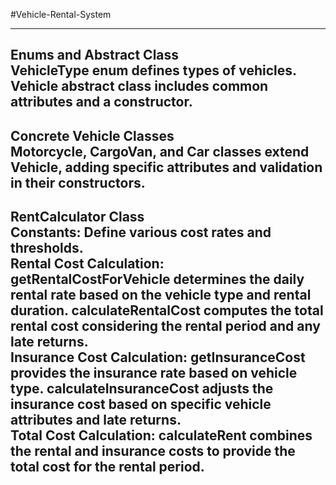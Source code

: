 #Vehicle-Rental-System

---------------------------------------------------------------------------------------------------------------------------------------------------------------------------------------
Enums and Abstract Class  
VehicleType enum defines types of vehicles.  
Vehicle abstract class includes common attributes and a constructor.  
---------------------------------------------------------------------------------------------------------------------------------------------------------------------------------------
Concrete Vehicle Classes  
Motorcycle, CargoVan, and Car classes extend Vehicle, adding specific attributes and validation in their constructors.  
---------------------------------------------------------------------------------------------------------------------------------------------------------------------------------------
RentCalculator Class  
Constants: Define various cost rates and thresholds.  
Rental Cost Calculation: getRentalCostForVehicle determines the daily rental rate based on the vehicle type and rental duration. calculateRentalCost computes the total rental cost   considering the rental period and any late returns.  
Insurance Cost Calculation: getInsuranceCost provides the insurance rate based on vehicle type. calculateInsuranceCost adjusts the insurance cost based on specific vehicle attributes and late returns.  
Total Cost Calculation: calculateRent combines the rental and insurance costs to provide the total cost for the rental period.  
---------------------------------------------------------------------------------------------------------------------------------------------------------------------------------------
